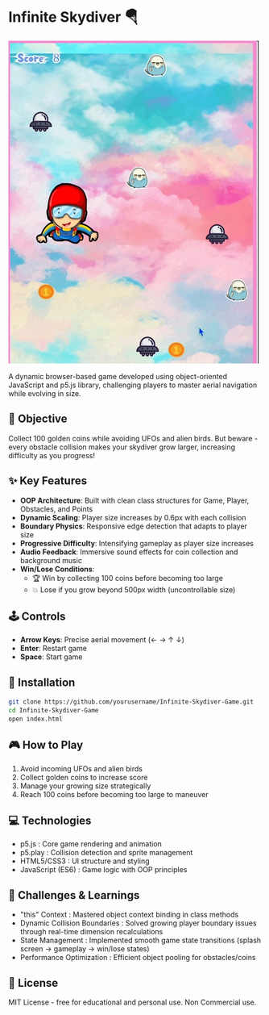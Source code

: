# Infinite Skydiver 🪂

![Gameplay Demo](./Assets/gameplay.jpeg) 

A dynamic browser-based game developed using object-oriented JavaScript and p5.js library, challenging players to master aerial navigation while evolving in size.

## 🎯 Objective
Collect 100 golden coins while avoiding UFOs and alien birds. But beware - every obstacle collision makes your skydiver grow larger, increasing difficulty as you progress!

## ✨ Key Features
- **OOP Architecture**: Built with clean class structures for Game, Player, Obstacles, and Points
- **Dynamic Scaling**: Player size increases by 0.6px with each collision
- **Boundary Physics**: Responsive edge detection that adapts to player size
- **Progressive Difficulty**: Intensifying gameplay as player size increases
- **Audio Feedback**: Immersive sound effects for coin collection and background music
- **Win/Lose Conditions**: 
  - 🏆 Win by collecting 100 coins before becoming too large
  - 💥 Lose if you grow beyond 500px width (uncontrollable size)

## 🕹️ Controls
- **Arrow Keys**: Precise aerial movement (← → ↑ ↓)
- **Enter**: Restart game
- **Space**: Start game

## 🚀 Installation
```bash
git clone https://github.com/yourusername/Infinite-Skydiver-Game.git
cd Infinite-Skydiver-Game
open index.html
```

## 🎮 How to Play
1. Avoid incoming UFOs and alien birds
2. Collect golden coins to increase score
3. Manage your growing size strategically
4. Reach 100 coins before becoming too large to maneuver
## 💻 Technologies
- p5.js : Core game rendering and animation
- p5.play : Collision detection and sprite management
- HTML5/CSS3 : UI structure and styling
- JavaScript (ES6) : Game logic with OOP principles
## 🧠 Challenges & Learnings
- "this" Context : Mastered object context binding in class methods
- Dynamic Collision Boundaries : Solved growing player boundary issues through real-time dimension recalculations
- State Management : Implemented smooth game state transitions (splash screen → gameplay → win/lose states)
- Performance Optimization : Efficient object pooling for obstacles/coins
## 📜 License
MIT License - free for educational and personal use. Non Commercial use.
